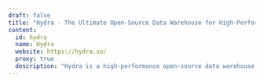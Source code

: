 ```yaml
---
draft: false
title: "Hydra - The Ultimate Open-Source Data Warehouse for High-Performance Analytics"
content:
  id: hydra
  name: Hydra
  website: https://hydra.so/
  proxy: true
  description: "Hydra is a high-performance open-source data warehouse built on PostgreSQL, offering advanced OLAP and HTAP capabilities with seamless data integration and real-time insights."
---
```


